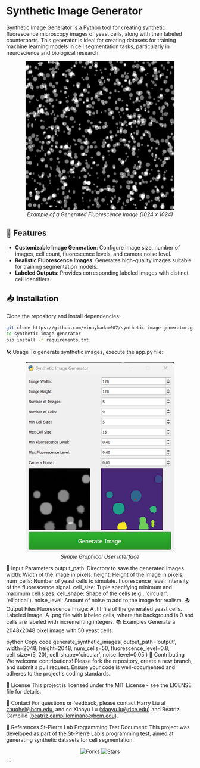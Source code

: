 # Synthetic Image Generator
Synthetic Image Generator is a Python tool for creating synthetic fluorescence microscopy images of yeast cells, along with their labeled counterparts. This generator is ideal for creating datasets for training machine learning models in cell segmentation tasks, particularly in neuroscience and biological research.

<p align="center">
  <img src="misc/demodisplay_image.png" alt="Synthetic Image Example" width="400"/>
  <br>
  <em>Example of a Generated Fluorescence Image (1024 x 1024)</em>
</p>

## 🚀 Features

- **Customizable Image Generation**: Configure image size, number of images, cell count, fluorescence levels, and camera noise level.
- **Realistic Fluorescence Images**: Generates high-quality images suitable for training segmentation models.
- **Labeled Outputs**: Provides corresponding labeled images with distinct cell identifiers.

## 📥 Installation

Clone the repository and install dependencies:

```bash
git clone https://github.com/vinaykadam007/synthetic-image-generator.git
cd synthetic-image-generator
pip install -r requirements.txt
```

🛠️ Usage
To generate synthetic images, execute the app.py file:

<p align="center">
  <img src="misc/ScreenshotUI.png" alt="Synthetic Image Example" width="400"/>
  <br>
  <em>Simple Graphical User Interface</em>
</p>


🔧 Input Parameters
output_path: Directory to save the generated images.
width: Width of the image in pixels.
height: Height of the image in pixels.
num_cells: Number of yeast cells to simulate.
fluorescence_level: Intensity of the fluorescence signal.
cell_size: Tuple specifying minimum and maximum cell sizes.
cell_shape: Shape of the cells (e.g., 'circular', 'elliptical').
noise_level: Amount of noise to add to the image for realism.
📤 Output Files
Fluorescence Image: A .tif file of the generated yeast cells.
Labeled Image: A .png file with labeled cells, where the background is 0 and cells are labeled with incrementing integers.
📚 Examples
Generate a 2048x2048 pixel image with 50 yeast cells:

python
Copy code
generate_synthetic_images(
    output_path='output',
    width=2048,
    height=2048,
    num_cells=50,
    fluorescence_level=0.8,
    cell_size=(5, 20),
    cell_shape='circular',
    noise_level=0.05
)
🤝 Contributing
We welcome contributions! Please fork the repository, create a new branch, and submit a pull request. Ensure your code is well-documented and adheres to the project's coding standards.

📄 License
This project is licensed under the MIT License - see the LICENSE file for details.

📧 Contact
For questions or feedback, please contact Harry Liu at zhuohel@bcm.edu, and cc Xiaoyu Lu (xiaoyu.lu@rice.edu) and Beatriz Campillo (beatriz.campillominano@bcm.edu).

📖 References
St-Pierre Lab Programming Test Document: This project was developed as part of the St-Pierre Lab's programming test, aimed at generating synthetic datasets for cell segmentation.
<p align="center"> <img src="https://img.shields.io/github/forks/vinaykadam007/synthetic-image-generator?style=social" alt="Forks"> <img src="https://img.shields.io/github/stars/vinaykadam007/synthetic-image-generator?style=social" alt="Stars"> </p> ```
